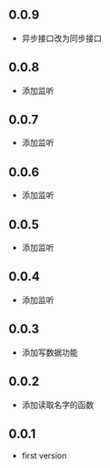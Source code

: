 ## 0.0.9

* 异步接口改为同步接口

## 0.0.8

* 添加监听

## 0.0.7

* 添加监听

## 0.0.6

* 添加监听

## 0.0.5

* 添加监听


## 0.0.4

* 添加监听

## 0.0.3

* 添加写数据功能

## 0.0.2

* 添加读取名字的函数

## 0.0.1

* first version
